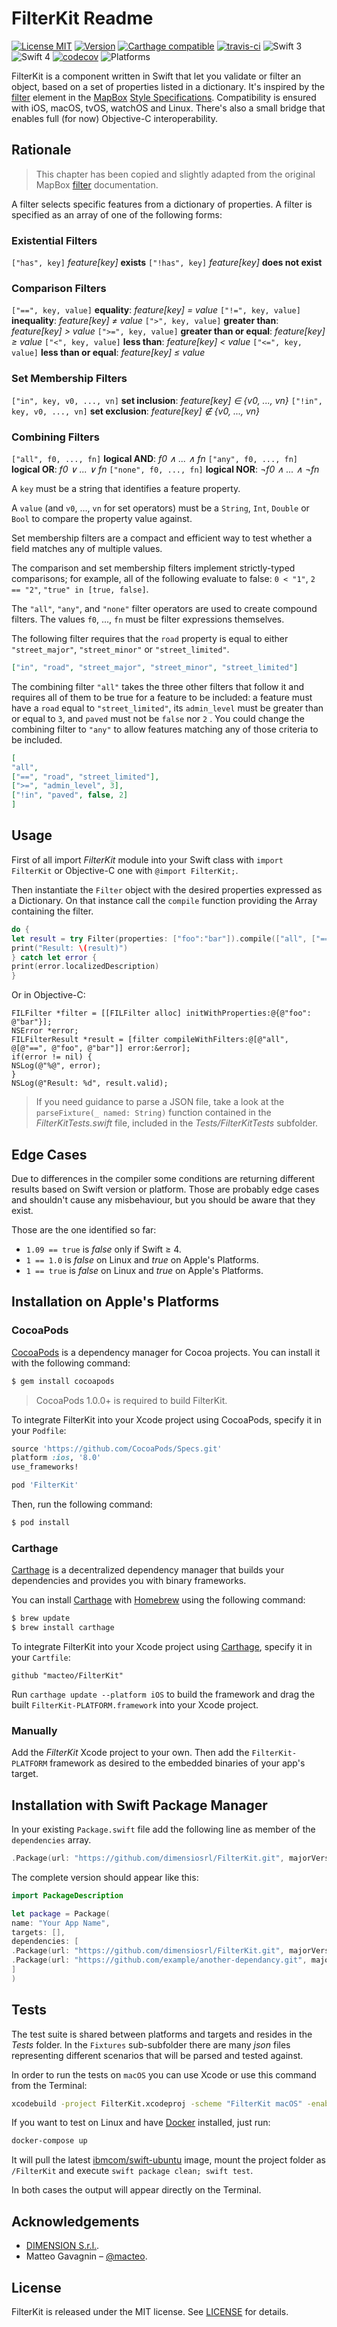 # FilterKit Readme
[![License MIT](https://img.shields.io/cocoapods/l/FilterKit.svg)](https://raw.githubusercontent.com/dimensionsrl/FilterKit/master/LICENSE) 
[![Version](https://img.shields.io/cocoapods/v/FilterKit.svg)](https://cocoapods.org/?q=FilterKit) 
[![Carthage compatible](https://img.shields.io/badge/Carthage-compatible-4BC51D.svg?style=flat)](https://github.com/Carthage/Carthage) 
[![travis-ci](https://travis-ci.org/DimensionSrl/FilterKit.svg?branch=master)](https://travis-ci.org/DimensionSrl/FilterKit) 
![Swift 3](https://img.shields.io/badge/language-Swift%203-EB7943.svg) ![Swift 4](https://img.shields.io/badge/language-Swift%204-EB7943.svg) 
[![codecov](https://codecov.io/gh/DimensionSrl/FilterKit/branch/master/graph/badge.svg)](https://codecov.io/gh/DimensionSrl/FilterKit) 
![Platforms](https://img.shields.io/badge/platforms-iOS%20|%20macOS%20|%20tvOS%20|%20watchOS%20|%20Linux-EB7943.svg)

FilterKit is a component written in Swift that let you validate or filter an object, based on a set of properties listed in a dictionary. It's inspired by the [filter](https://www.mapbox.com/mapbox-gl-js/style-spec/#types-filter) element in the [MapBox](https://www.google.it/url?sa=t&rct=j&q=&esrc=s&source=web&cd=1&ved=0ahUKEwjovNC51ZDWAhXID8AKHUf9BmMQFggmMAA&url=https%3A%2F%2Fwww.mapbox.com%2F&usg=AFQjCNEIt9MHcYcAUBD0eKiH2wCb7aAkQA) [Style Specifications](https://www.mapbox.com/mapbox-gl-js/style-spec/). Compatibility is ensured with iOS, macOS, tvOS, watchOS and Linux. There's also a small bridge that enables full (for now) Objective-C interoperability.

## Rationale
> This chapter has been copied and slightly adapted from the original MapBox [filter](https://www.mapbox.com/mapbox-gl-js/style-spec/#types-filter) documentation.  

A filter selects specific features from a dictionary of properties. A filter is specified as an array of one of the following forms:

### Existential Filters

`["has", key]` *feature[key]* **exists**
`["!has", key]` *feature[key]* **does not exist**

### Comparison Filters

`["==", key, value]` **equality**: *feature[key] = value*
`["!=", key, value]` **inequality**: *feature[key] ≠ value*
`[">", key, value]` **greater than**: *feature[key] > value*
`[">=", key, value]` **greater than or equal**: *feature[key] ≥ value*
`["<", key, value]` **less than**: *feature[key] < value*
`["<=", key, value]` **less than or equal**: *feature[key] ≤ value*

### Set Membership Filters

`["in", key, v0, ..., vn]` **set inclusion**: *feature[key] ∈ {v0, ..., vn}*
`["!in", key, v0, ..., vn]` **set exclusion**: *feature[key] ∉ {v0, ..., vn}*

### Combining Filters

`["all", f0, ..., fn]` **logical AND**: *f0 ∧ ... ∧ fn*
`["any", f0, ..., fn]` **logical OR**: *f0 ∨ ... ∨ fn*
`["none", f0, ..., fn]` **logical NOR**: *¬f0 ∧ ... ∧ ¬fn*

A `key` must be a string that identifies a feature property.

A `value` (and `v0`, ..., `vn` for set operators) must be a `String`, `Int`, `Double` or `Bool` to compare the property value against.

Set membership filters are a compact and efficient way to test whether a field matches any of multiple values.

The comparison and set membership filters implement strictly-typed comparisons; for example, all of the following evaluate to false: `0 < "1"`, `2 == "2"`, `"true" in [true, false]`.

The `"all"`, `"any"`, and `"none"` filter operators are used to create compound filters. The values `f0`, ..., `fn` must be filter expressions themselves.

The following filter requires that the `road` property is equal to either `"street_major"`, `"street_minor"` or `"street_limited"`.

```json
["in", "road", "street_major", "street_minor", "street_limited"]
```

The combining filter `"all"` takes the three other filters that follow it and requires all of them to be true for a feature to be included: a feature must have a `road` equal to `"street_limited"`, its `admin_level` must be greater than or equal to `3`, and `paved` must not be `false` nor `2` . You could change the combining filter to `"any"` to allow features matching any of those criteria to be included.

```json
[
"all",
["==", "road", "street_limited"],
[">=", "admin_level", 3],
["!in", "paved", false, 2]
]
```

## Usage
First of all import *FilterKit* module into your Swift class with `import FilterKit` or Objective-C one with `@import FilterKit;`.

Then instantiate the `Filter` object with the desired properties expressed as a Dictionary. On that instance call the `compile` function providing the Array containing the filter.
```swift
do {
let result = try Filter(properties: ["foo":"bar"]).compile(["all", ["==", "foo", "bar"]])
print("Result: \(result)")
} catch let error {
print(error.localizedDescription)
}
```

Or in Objective-C:
```objc
FILFilter *filter = [[FILFilter alloc] initWithProperties:@{@"foo": @"bar"}];
NSError *error;
FILFilterResult *result = [filter compileWithFilters:@[@"all", @[@"==", @"foo", @"bar"]] error:&error];
if(error != nil) {
NSLog(@"%@", error);
}
NSLog(@"Result: %d", result.valid);
```

> If you need guidance to parse a JSON file, take a look at the `parseFixture(_ named: String)` function contained in the *FilterKitTests.swift* file, included in the *Tests/FilterKitTests* subfolder.  

## Edge Cases
Due to differences in the compiler some conditions are returning different results based on Swift version or platform. Those are probably edge cases and shouldn't cause any misbehaviour, but you should be aware that they exist.

Those are the one identified so far:
* `1.09 == true` is *false* only if Swift ≥ 4.
* `1 == 1.0` is *false* on Linux and *true* on Apple's Platforms.
* `1 == true` is *false* on Linux and *true* on Apple's Platforms.

## Installation on Apple's Platforms

### CocoaPods

[CocoaPods](http://cocoapods.org) is a dependency manager for Cocoa projects. You can install it with the following command:

```bash
$ gem install cocoapods
```

> CocoaPods 1.0.0+ is required to build FilterKit.  

To integrate FilterKit into your Xcode project using CocoaPods, specify it in your `Podfile`:

```ruby
source 'https://github.com/CocoaPods/Specs.git'
platform :ios, '8.0'
use_frameworks!

pod 'FilterKit'
```

Then, run the following command:

```bash
$ pod install
```

### Carthage

[Carthage](https://github.com/Carthage/Carthage) is a decentralized dependency manager that builds your dependencies and provides you with binary frameworks.

You can install [Carthage](https://github.com/Carthage/Carthage) with [Homebrew](http://brew.sh/) using the following command:

```bash
$ brew update
$ brew install carthage
```

To integrate FilterKit into your Xcode project using [Carthage](https://github.com/Carthage/Carthage), specify it in your `Cartfile`:

```ogdl
github "macteo/FilterKit"
```

Run `carthage update --platform iOS` to build the framework and drag the built `FilterKit-PLATFORM.framework` into your Xcode project.

### Manually

Add the *FilterKit* Xcode project to your own. Then add the `FilterKit-PLATFORM` framework as desired to the embedded binaries of your app's target.

## Installation with Swift Package Manager
In your existing `Package.swift` file add the following line as member of the `dependencies` array.

```swift
.Package(url: "https://github.com/dimensiosrl/FilterKit.git", majorVersion: 1),
```

The complete version should appear like this:

```swift
import PackageDescription

let package = Package(
name: "Your App Name",
targets: [],
dependencies: [
.Package(url: "https://github.com/dimensiosrl/FilterKit.git", majorVersion: 1),
.Package(url: "https://github.com/example/another-dependancy.git", majorVersion: 2),
]
)
```

## Tests
The test suite is shared between platforms and targets and resides in the *Tests* folder. In the `Fixtures` sub-subfolder there are many *json* files representing different scenarios that will be parsed and tested against.

In order to run the tests on `macOS` you can use Xcode or use this command from the Terminal:
```sh
xcodebuild -project FilterKit.xcodeproj -scheme "FilterKit macOS" -enableCodeCoverage YES clean build test
```

If you want to test on Linux and have [Docker](http://docker.com) installed, just run:
```sh
docker-compose up
```

It will pull the latest [ibmcom/swift-ubuntu](https://github.com/IBM-Swift/swift-ubuntu-docker) image, mount the project folder as `/FilterKit` and execute `swift package clean; swift test`.

In both cases the output will appear directly on the Terminal.

## Acknowledgements
* [DIMENSION S.r.l.](https://dimension.it).
* Matteo Gavagnin – [@macteo](https://twitter.com/macteo).

## License
FilterKit is released under the MIT license. See [LICENSE](https://raw.githubusercontent.com/dimensionsrl/FilterKit/master/LICENSE) for details.
